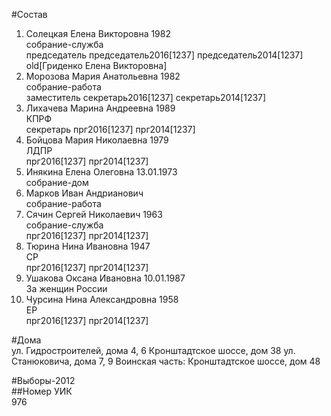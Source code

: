#Состав  
1. Солецкая Елена Викторовна 1982  
    собрание-служба  
    председатель председатель2016[1237] председатель2014[1237] old[Гриденко Елена Викторовна]  
2. Морозова Мария Анатольевна  1982  
    собрание-работа  
    заместитель секретарь2016[1237] секретарь2014[1237]  
3. Лихачева Марина Андреевна 1989  
    КПРФ  
    секретарь прг2016[1237] прг2014[1237]  
4. Бойцова Мария Николаевна 1979  
    ЛДПР  
    прг2016[1237] прг2014[1237]  
5. Инякина Елена Олеговна 13.01.1973  
    собрание-дом  
6. Марков Иван Андрианович  
    собрание-работа  
7. Сячин Сергей Николаевич 1963  
    собрание-служба  
    прг2016[1237] прг2014[1237]  
8. Тюрина Нина Ивановна 1947  
    СР  
    прг2016[1237] прг2014[1237]  
9. Ушакова Оксана Ивановна 10.01.1987  
    За женщин России  
10. Чурсина Нина Александровна 1958  
    ЕР  
    прг2016[1237] прг2014[1237]  
  
#Дома  
ул. Гидростроителей, дома 4, 6 Кронштадтское шоссе, дом 38 ул. Станюковича, дома 7, 9 Воинская часть: Кронштадтское шоссе, дом 48  
  
  
#Выборы-2012  
##Номер УИК  
976  
